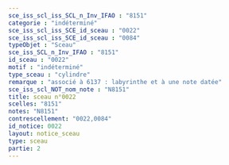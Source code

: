 ```yaml
---
sce_iss_scl_iss_SCL_n_Inv_IFAO : "8151"
categorie : "indéterminé"
sce_iss_scl_iss_SCE_id_sceau : "0022"
sce_iss_scl_iss_SCE_id_sceau : "0084"
typeObjet : "Sceau"
sce_iss_SCL_n_Inv_IFAO : "8151"
id_sceau : "0022"
motif : "indéterminé"
type_sceau : "cylindre"
remarque : "associé à 6137 : labyrinthe et à une note datée"
sce_iss_scl_NOT_nom_note : "N8151"
title: sceau n°0022
scelles: "8151"
notes: "N8151"
contrescellement: "0022,0084"
id_notice: 0022
layout: notice_sceau
type: sceau
partie: 2
---
```

